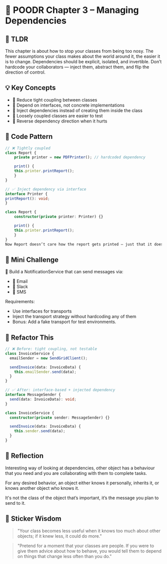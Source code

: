 # 📘 POODR Chapter 3 – Managing Dependencies

## 🧠 TLDR

This chapter is about how to stop your classes from being too nosy. The fewer assumptions your class makes about the world around it, the easier it is to change. Dependencies should be explicit, isolated, and invertible. Don’t hardcode your collaborators — inject them, abstract them, and flip the direction of control.

## 💡 Key Concepts

- 🔗 Reduce tight coupling between classes
- 🧩 Depend on interfaces, not concrete implementations
- 💉 Inject dependencies instead of creating them inside the class
- 🧪 Loosely coupled classes are easier to test
- 🔁 Reverse dependency direction when it hurts

## 🧪 Code Pattern

```typescript
// ❌ Tightly coupled
class Report {
    private printer = new PDFPrinter(); // hardcoded dependency

    print() {
    this.printer.printReport();
    }
}

// ✅ Inject dependency via interface
interface Printer {
printReport(): void;
}

class Report {
    constructor(private printer: Printer) {}

    print() {
    this.printer.printReport();
    }
}
Now Report doesn’t care how the report gets printed — just that it does.
```

## 🧪 Mini Challenge

🎯 Build a NotificationService that can send messages via:

- 📧 Email
- 💬 Slack
- 📱 SMS

Requirements:

- Use interfaces for transports
- Inject the transport strategy without hardcoding any of them
- Bonus: Add a fake transport for test environments.

## 🔁 Refactor This

```typescript
// ❌ Before: tight coupling, not testable
class InvoiceService {
  emailSender = new SendGridClient();

  sendInvoice(data: InvoiceData) {
    this.emailSender.send(data);
  }
}

// ✅ After: interface-based + injected dependency
interface MessageSender {
  send(data: InvoiceData): void;
}

class InvoiceService {
  constructor(private sender: MessageSender) {}

  sendInvoice(data: InvoiceData) {
    this.sender.send(data);
  }
}
```

## 🤔 Reflection

Interesting way of looking at dependencies, other object has a behaviour that you need and you are collaborating with them to complete tasks.

For any desired behavior, an object either knows it personally, inherits it, or knows another object who knows it.

It's not the class of the object that’s important, it’s the message you plan to send to it.

## 🔖 Sticker Wisdom

> "Your class becomes less useful when it knows too much about other objects; if it knew less, it could do more."

> "Pretend for a moment that your classes are people. If you were to give them advice about how to behave, you would tell them to depend on things that change less often than you do."
